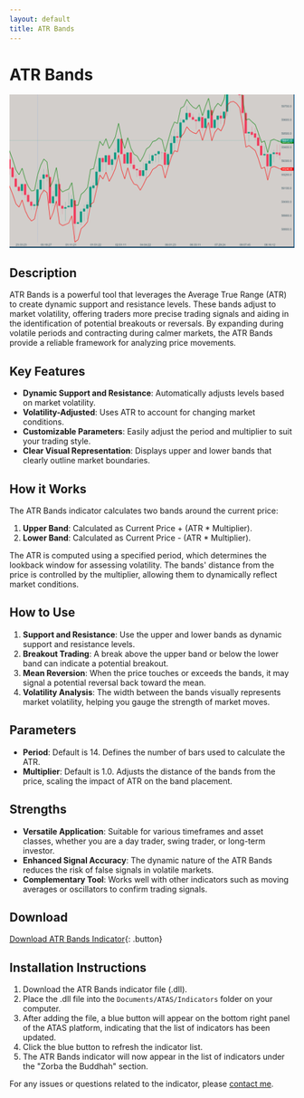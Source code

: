 ```yaml
---
layout: default
title: ATR Bands
---
```


# ATR Bands

![ATR Bands](../assets/image/atr-bands-large.png)

## Description

ATR Bands is a powerful tool that leverages the Average True Range (ATR) to create dynamic support and resistance levels. These bands adjust to market volatility, offering traders more precise trading signals and aiding in the identification of potential breakouts or reversals. By expanding during volatile periods and contracting during calmer markets, the ATR Bands provide a reliable framework for analyzing price movements.

## Key Features

- **Dynamic Support and Resistance**: Automatically adjusts levels based on market volatility.
- **Volatility-Adjusted**: Uses ATR to account for changing market conditions.
- **Customizable Parameters**: Easily adjust the period and multiplier to suit your trading style.
- **Clear Visual Representation**: Displays upper and lower bands that clearly outline market boundaries.

## How it Works

The ATR Bands indicator calculates two bands around the current price:

1. **Upper Band**: Calculated as Current Price + (ATR * Multiplier).
2. **Lower Band**: Calculated as Current Price - (ATR * Multiplier).

The ATR is computed using a specified period, which determines the lookback window for assessing volatility. The bands' distance from the price is controlled by the multiplier, allowing them to dynamically reflect market conditions.

## How to Use

1. **Support and Resistance**: Use the upper and lower bands as dynamic support and resistance levels.
2. **Breakout Trading**: A break above the upper band or below the lower band can indicate a potential breakout.
3. **Mean Reversion**: When the price touches or exceeds the bands, it may signal a potential reversal back toward the mean.
4. **Volatility Analysis**: The width between the bands visually represents market volatility, helping you gauge the strength of market moves.

## Parameters

- **Period**: Default is 14. Defines the number of bars used to calculate the ATR.
- **Multiplier**: Default is 1.0. Adjusts the distance of the bands from the price, scaling the impact of ATR on the band placement.

## Strengths

- **Versatile Application**: Suitable for various timeframes and asset classes, whether you are a day trader, swing trader, or long-term investor.
- **Enhanced Signal Accuracy**: The dynamic nature of the ATR Bands reduces the risk of false signals in volatile markets.
- **Complementary Tool**: Works well with other indicators such as moving averages or oscillators to confirm trading signals.

## Download

[Download ATR Bands Indicator](../downloads/atr-bands.dll){: .button}

## Installation Instructions

1. Download the ATR Bands indicator file (.dll).
2. Place the .dll file into the `Documents/ATAS/Indicators` folder on your computer.
3. After adding the file, a blue button will appear on the bottom right panel of the ATAS platform, indicating that the list of indicators has been updated.
4. Click the blue button to refresh the indicator list.
5. The ATR Bands indicator will now appear in the list of indicators under the "Zorba the Buddhah" section.

For any issues or questions related to the indicator, please [contact me](mailto:zorba.the.buddhah@gmail.com).

